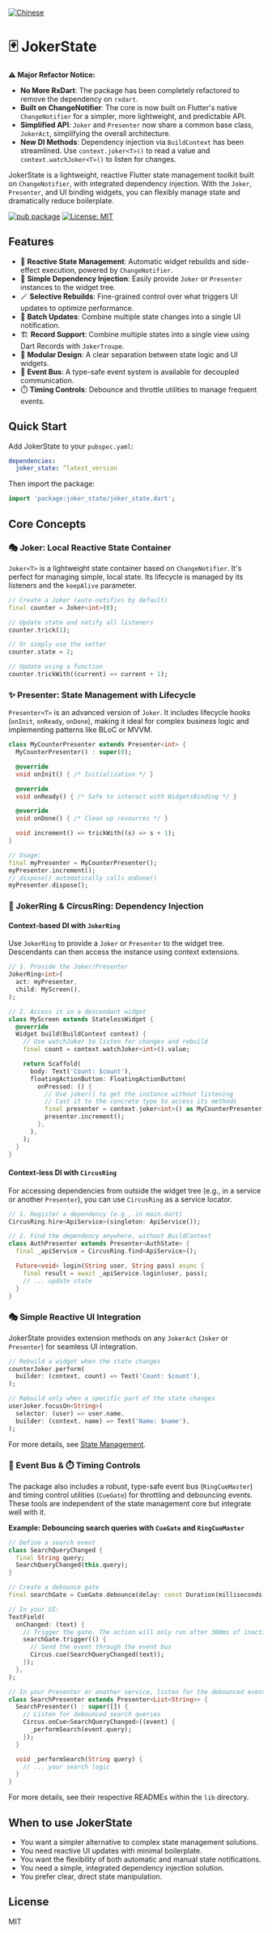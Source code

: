 [![Chinese](https://img.shields.io/badge/Language-Chinese-blueviolet?style=for-the-badge)](README-zh.md)

# 🃏 JokerState

**⚠️ Major Refactor Notice:**
- **No More RxDart**: The package has been completely refactored to remove the dependency on `rxdart`.
- **Built on ChangeNotifier**: The core is now built on Flutter's native `ChangeNotifier` for a simpler, more lightweight, and predictable API.
- **Simplified API**: `Joker` and `Presenter` now share a common base class, `JokerAct`, simplifying the overall architecture.
- **New DI Methods**: Dependency injection via `BuildContext` has been streamlined. Use `context.joker<T>()` to read a value and `context.watchJoker<T>()` to listen for changes.

JokerState is a lightweight, reactive Flutter state management toolkit built on `ChangeNotifier`, with integrated dependency injection.
With the `Joker`, `Presenter`, and UI binding widgets, you can flexibly manage state and dramatically reduce boilerplate.

[![pub package](https://img.shields.io/pub/v/joker_state.svg)](https://pub.dev/packages/joker_state)
[![License: MIT](https://img.shields.io/badge/License-MIT-yellow.svg)](https://opensource.org/licenses/MIT)

## Features

- 🧠 **Reactive State Management**: Automatic widget rebuilds and side-effect execution, powered by `ChangeNotifier`.
- 💉 **Simple Dependency Injection**: Easily provide `Joker` or `Presenter` instances to the widget tree.
- 🪄 **Selective Rebuilds**: Fine-grained control over what triggers UI updates to optimize performance.
- 🔄 **Batch Updates**: Combine multiple state changes into a single UI notification.
- 🏗️ **Record Support**: Combine multiple states into a single view using Dart Records with `JokerTroupe`.
- 🧩 **Modular Design**: A clear separation between state logic and UI widgets.
- 📢 **Event Bus**: A type-safe event system is available for decoupled communication.
- ⏱️ **Timing Controls**: Debounce and throttle utilities to manage frequent events.

## Quick Start

Add JokerState to your `pubspec.yaml`:

```yaml
dependencies:
  joker_state: ^latest_version
```

Then import the package:

```dart
import 'package:joker_state/joker_state.dart';
```

## Core Concepts

### 🎭 Joker: Local Reactive State Container

`Joker<T>` is a lightweight state container based on `ChangeNotifier`. It's perfect for managing simple, local state. Its lifecycle is managed by its listeners and the `keepAlive` parameter.

```dart
// Create a Joker (auto-notifies by default)
final counter = Joker<int>(0);

// Update state and notify all listeners
counter.trick(1);

// Or simply use the setter
counter.state = 2;

// Update using a function
counter.trickWith((current) => current + 1);
```

### ✨ Presenter: State Management with Lifecycle

`Presenter<T>` is an advanced version of `Joker`. It includes lifecycle hooks (`onInit`, `onReady`, `onDone`), making it ideal for complex business logic and implementing patterns like BLoC or MVVM.

```dart
class MyCounterPresenter extends Presenter<int> {
  MyCounterPresenter() : super(0);

  @override
  void onInit() { /* Initialization */ }

  @override
  void onReady() { /* Safe to interact with WidgetsBinding */ }

  @override
  void onDone() { /* Clean up resources */ }

  void increment() => trickWith((s) => s + 1);
}

// Usage:
final myPresenter = MyCounterPresenter();
myPresenter.increment();
// dispose() automatically calls onDone()
myPresenter.dispose();
```

### 🎪 JokerRing & CircusRing: Dependency Injection

#### Context-based DI with `JokerRing`
Use `JokerRing` to provide a `Joker` or `Presenter` to the widget tree. Descendants can then access the instance using context extensions.

```dart
// 1. Provide the Joker/Presenter
JokerRing<int>(
  act: myPresenter,
  child: MyScreen(),
);

// 2. Access it in a descendant widget
class MyScreen extends StatelessWidget {
  @override
  Widget build(BuildContext context) {
    // Use watchJoker to listen for changes and rebuild
    final count = context.watchJoker<int>().value;

    return Scaffold(
      body: Text('Count: $count'),
      floatingActionButton: FloatingActionButton(
        onPressed: () {
          // Use joker() to get the instance without listening
          // Cast it to the concrete type to access its methods
          final presenter = context.joker<int>() as MyCounterPresenter;
          presenter.increment();
        },
      ),
    );
  }
}
```

#### Context-less DI with `CircusRing`
For accessing dependencies from outside the widget tree (e.g., in a service or another `Presenter`), you can use `CircusRing` as a service locator.

```dart
// 1. Register a dependency (e.g., in main.dart)
CircusRing.hire<ApiService>(singleton: ApiService());

// 2. Find the dependency anywhere, without BuildContext
class AuthPresenter extends Presenter<AuthState> {
  final _apiService = CircusRing.find<ApiService>();

  Future<void> login(String user, String pass) async {
    final result = await _apiService.login(user, pass);
    // ... update state
  }
}
```

### 🎭 Simple Reactive UI Integration

JokerState provides extension methods on any `JokerAct` (`Joker` or `Presenter`) for seamless UI integration.

```dart
// Rebuild a widget when the state changes
counterJoker.perform(
  builder: (context, count) => Text('Count: $count'),
);

// Rebuild only when a specific part of the state changes
userJoker.focusOn<String>(
  selector: (user) => user.name,
  builder: (context, name) => Text('Name: $name'),
);
```

For more details, see [State Management](https://github.com/Aykahshi/joker_state/blob/master/packages/joker_state/lib/src/state_management/README-state-en.md).

### 📢 Event Bus & ⏱️ Timing Controls

The package also includes a robust, type-safe event bus (`RingCueMaster`) and timing control utilities (`CueGate`) for throttling and debouncing events. These tools are independent of the state management core but integrate well with it.

**Example: Debouncing search queries with `CueGate` and `RingCueMaster`**

```dart
// Define a search event
class SearchQueryChanged {
  final String query;
  SearchQueryChanged(this.query);
}

// Create a debounce gate
final searchGate = CueGate.debounce(delay: const Duration(milliseconds: 300));

// In your UI:
TextField(
  onChanged: (text) {
    // Trigger the gate. The action will only run after 300ms of inactivity.
    searchGate.trigger(() {
      // Send the event through the event bus
      Circus.cue(SearchQueryChanged(text));
    });
  },
);

// In your Presenter or another service, listen for the debounced event:
class SearchPresenter extends Presenter<List<String>> {
  SearchPresenter() : super([]) {
    // Listen for debounced search queries
    Circus.onCue<SearchQueryChanged>((event) {
      _performSearch(event.query);
    });
  }

  void _performSearch(String query) {
    // ... your search logic
  }
}
```

For more details, see their respective READMEs within the `lib` directory.

## When to use JokerState

- You want a simpler alternative to complex state management solutions.
- You need reactive UI updates with minimal boilerplate.
- You want the flexibility of both automatic and manual state notifications.
- You need a simple, integrated dependency injection solution.
- You prefer clear, direct state manipulation.

## License

MIT
